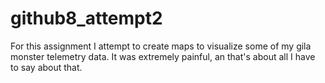 # github8_attempt2

For this assignment I attempt to create maps to visualize some of my gila monster telemetry data. It was extremely painful, an that's about all I have to say about that. 